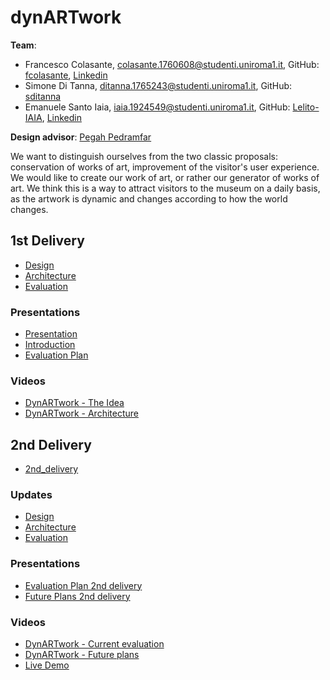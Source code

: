 # dynARTwork

**Team**:
- Francesco Colasante, colasante.1760608@studenti.uniroma1.it, GitHub: [fcolasante](http://github.com/fcolasante), [Linkedin](https://www.linkedin.com/in/francesco-colasante/)
- Simone Di Tanna, ditanna.1765243@studenti.uniroma1.it, GitHub: [sditanna](http://github.com/sditanna)
- Emanuele Santo Iaia, iaia.1924549@studenti.uniroma1.it, GitHub: [Lelito-IAIA](http://github.com/Lelito-IAIA), [Linkedin](https://www.linkedin.com/in/emanuele-santo-iaia-4315411a2/)


**Design advisor**: [Pegah Pedramfar](https://www.linkedin.com/in/pegah-pedramfar-71a636101/)


We want to distinguish ourselves from the two classic proposals: conservation of works of art, improvement of the visitor's user experience.
We would like to create our work of art, or rather our generator of works of art.
We think this is a way to attract visitors to the museum on a daily basis, as the artwork is dynamic and changes according to how the world changes.

## 1st Delivery

- [Design](./design.md)
- [Architecture](./architecture.md)
- [Evaluation](./evaluation.md)
### Presentations
- [Presentation](https://docs.google.com/presentation/d/14FcAsv8RbBQgtHz-JDO1e33gRCXkLJ3kavpsDNRHOT4/edit?usp=sharing)
- [Introduction](./DynARTwork_Introduction)
- [Evaluation Plan](./DynArtWork_Evaluation_Plan)
### Videos
- [DynARTwork - The Idea](https://www.youtube.com/watch?v=u6LoqptbMTY)
- [DynARTwork - Architecture](https://www.youtube.com/watch?v=5QkTi2bo70E)



## 2nd Delivery

- [2nd_delivery](./2nd_delivery.md)
### Updates
- [Design](./design.md)
- [Architecture](./architecture.md)
- [Evaluation](./evaluation.md)
### Presentations
- [Evaluation Plan 2nd delivery](./Evaluation_Plan_2nd_delivery.pdf)
- [Future Plans 2nd delivery](./Future_Plans_2nd_delivery.pdf)
### Videos
- [DynARTwork - Current evaluation](https://youtu.be/pHyfPaEfGqk)
- [DynARTwork - Future plans](https://youtu.be/Mnt6pUkhF1Y)
- [Live Demo](https://youtu.be/IuAJRV1asrU)